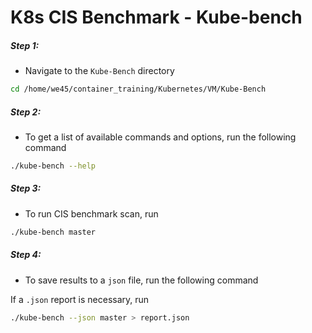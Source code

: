 # K8s CIS Benchmark - Kube-bench


##### Step 1: 

* Navigate to the `Kube-Bench` directory

```bash
cd /home/we45/container_training/Kubernetes/VM/Kube-Bench
```


##### Step 2: 

* To get a list of available commands and options, run the following command

```bash
./kube-bench --help
```


##### Step 3: 

* To run CIS benchmark scan, run

```bash
./kube-bench master
```


##### Step 4: 

* To save results to a `json` file, run the following command

If a `.json` report is necessary, run 

```bash
./kube-bench --json master > report.json
```
